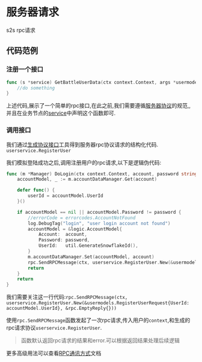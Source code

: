 # 服务器请求
s2s rpc请求
## 代码范例

### 注册一个接口
```Go
func (s *service) GetBattleUserData(ctx context.Context, args *usermodels.LoadBattleUserRequest, reply *usermodels.LoadBattleUserResponse) (err error) {
    //do something
}
```
上述代码,展示了一个简单的rpc接口,在此之前,我们需要遵循[服务器协议](rpc-standard.md)的规范,,并且在业务节点的[service](startup-service.md)中声明这个函数即可.

### 调用接口

我们通过[生成协议接口](generate-rpc.md)工具得到服务器rpc协议请求的结构化代码. `userservice.RegisterUser`

我们模拟登陆成功之后,调用注册用户的rpc请求,以下是逻辑伪代码:
```Go
func (m *Manager) DoLogin(ctx context.Context, account, password string) (errorCode uint32, userId string) {
	accountModel, _ := m.accountDataManager.Get(account)

	defer func() {
		userId = accountModel.UserId
	}()

	if accountModel == nil || accountModel.Password != password {
		//errorCode = errorcodes.AccountNotFound
		log.DebugTag("login", "user login account not found")
		accountModel = &logic.AccountModel{
			Account:  account,
			Password: password,
			UserId:   util.GenerateSnowflakeId(),
		}
		m.accountDataManager.Set(accountModel, account)
		rpc.SendRPCMessage(ctx, userservice.RegisterUser.New(&usermodels.RegisterUserRequest{UserId: accountModel.UserId}, &rpc.EmptyReply{}))
		return
	}
	return
}
```

我们需要关注这一行代码:`rpc.SendRPCMessage(ctx, userservice.RegisterUser.New(&usermodels.RegisterUserRequest{UserId: accountModel.UserId}, &rpc.EmptyReply{}))`

使用`rpc.SendRPCMessage`函数发起了一次rpc请求,传入用户的`context`,和生成的rpc请求协议`userservice.RegisterUser`.

> 函数默认返回rpc请求的结果和error.可以根据返回结果处理后续逻辑

更多高级用法可以查看[RPC通讯方式](rpc-request-tutorial.md)文档



